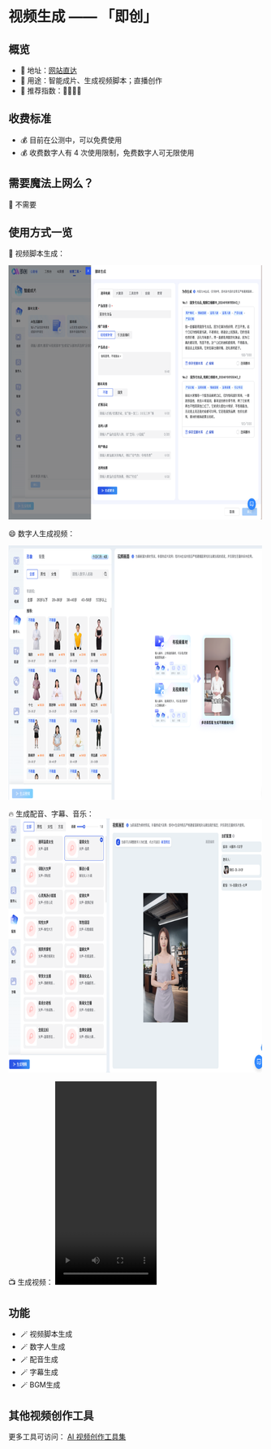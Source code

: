 # 视频生成 —— 「即创」

##  概览
- 👋 地址：[网站直达](https://aic.oceanengine.com)
- 🔧 用途：智能成片、生成视频脚本；直播创作
- 👯 推荐指数：🌟🌟🌟🌟

##  收费标准
- 💰 目前在公测中，可以免费使用
- 💰 收费数字人有 4 次使用限制，免费数字人可无限使用

##  需要魔法上网么？
🙅 不需要

##  使用方式一览
👀 视频脚本生成：

<img src="/imgs/dou_jichuang.png" width="500" height="500"/>

😄 数字人生成视频：

<img src="/imgs/dou_digital.png" width="500" height="500"/>

🔥 生成配音、字幕、音乐：
<img src="/imgs/dou_peiyin.png" width="500" height="500"/>

📺 生成视频：
<video src="/imgs/video.mp4"  width="200" height="400" />

##  功能
- 🪄 视频脚本生成
- 🪄 数字人生成
- 🪄 配音生成
- 🪄 字幕生成
- 🪄 BGM生成

## 其他视频创作工具
更多工具可访问： [AI 视频创作工具集](https://ai-bot.cn/favorites/ai-writing-tools/)
